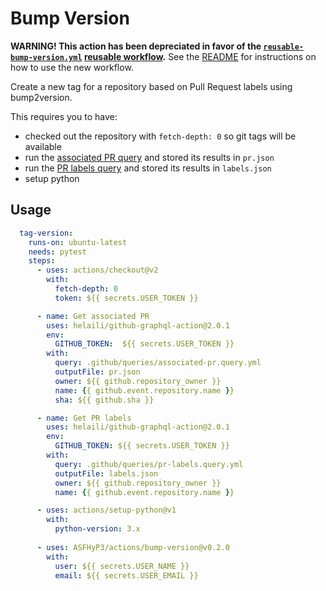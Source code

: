 # Bump Version

**WARNING! This action has been depreciated in favor of the [`reusable-bump-version.yml`](../.github/workflows/reusable-bump-version.yml)
[reusable workflow](https://docs.github.com/en/actions/learn-github-actions/reusing-workflows).**
See the [README](../README.md) for instructions on how to use the new workflow.

Create a new tag for a repository based on Pull Request labels using bump2version.

This requires you to have:
* checked out the repository with `fetch-depth: 0` so git tags will be available
* run the [associated PR query](../.github/queries/associated-pr.query.yml) and stored its results in `pr.json`
* run the [PR labels query](../.github/queries/associated-pr.query.yml) and stored its results in `labels.json`
* setup python

## Usage

```yaml
  tag-version:
    runs-on: ubuntu-latest
    needs: pytest
    steps:
      - uses: actions/checkout@v2
        with:
          fetch-depth: 0
          token: ${{ secrets.USER_TOKEN }}

      - name: Get associated PR
        uses: helaili/github-graphql-action@2.0.1
        env:
          GITHUB_TOKEN:  ${{ secrets.USER_TOKEN }}
        with:
          query: .github/queries/associated-pr.query.yml
          outputFile: pr.json
          owner: ${{ github.repository_owner }}
          name: {{ github.event.repository.name }}
          sha: ${{ github.sha }}

      - name: Get PR labels
        uses: helaili/github-graphql-action@2.0.1
        env:
          GITHUB_TOKEN: ${{ secrets.USER_TOKEN }}
        with:
          query: .github/queries/pr-labels.query.yml
          outputFile: labels.json
          owner: ${{ github.repository_owner }}
          name: {{ github.event.repository.name }}

      - uses: actions/setup-python@v1
        with:
          python-version: 3.x
          
      - uses: ASFHyP3/actions/bump-version@v0.2.0
        with:
          user: ${{ secrets.USER_NAME }}
          email: ${{ secrets.USER_EMAIL }}
```
